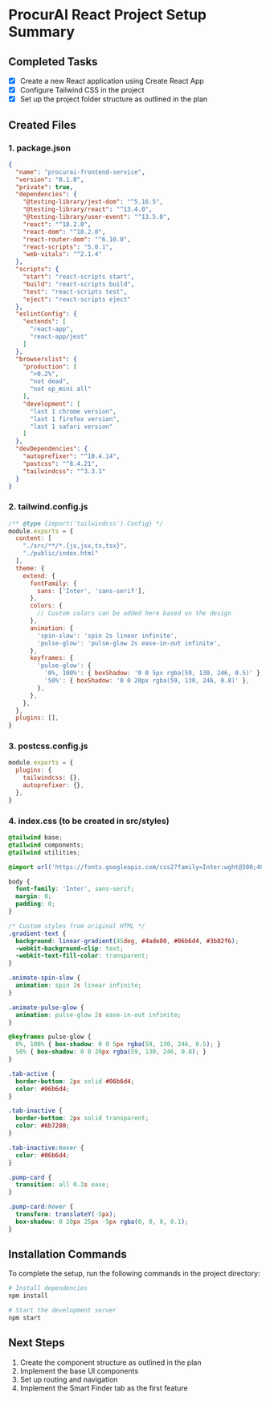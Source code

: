 # ProcurAI React Project Setup Summary

## Completed Tasks

- [x] Create a new React application using Create React App
- [x] Configure Tailwind CSS in the project
- [x] Set up the project folder structure as outlined in the plan

## Created Files

### 1. package.json
```json
{
  "name": "procurai-frontend-service",
  "version": "0.1.0",
  "private": true,
  "dependencies": {
    "@testing-library/jest-dom": "^5.16.5",
    "@testing-library/react": "^13.4.0",
    "@testing-library/user-event": "^13.5.0",
    "react": "^18.2.0",
    "react-dom": "^18.2.0",
    "react-router-dom": "^6.10.0",
    "react-scripts": "5.0.1",
    "web-vitals": "^2.1.4"
  },
  "scripts": {
    "start": "react-scripts start",
    "build": "react-scripts build",
    "test": "react-scripts test",
    "eject": "react-scripts eject"
  },
  "eslintConfig": {
    "extends": [
      "react-app",
      "react-app/jest"
    ]
  },
  "browserslist": {
    "production": [
      ">0.2%",
      "not dead",
      "not op_mini all"
    ],
    "development": [
      "last 1 chrome version",
      "last 1 firefox version",
      "last 1 safari version"
    ]
  },
  "devDependencies": {
    "autoprefixer": "^10.4.14",
    "postcss": "^8.4.21",
    "tailwindcss": "^3.3.1"
  }
}
```

### 2. tailwind.config.js
```javascript
/** @type {import('tailwindcss').Config} */
module.exports = {
  content: [
    "./src/**/*.{js,jsx,ts,tsx}",
    "./public/index.html"
  ],
  theme: {
    extend: {
      fontFamily: {
        sans: ['Inter', 'sans-serif'],
      },
      colors: {
        // Custom colors can be added here based on the design
      },
      animation: {
        'spin-slow': 'spin 2s linear infinite',
        'pulse-glow': 'pulse-glow 2s ease-in-out infinite',
      },
      keyframes: {
        'pulse-glow': {
          '0%, 100%': { boxShadow: '0 0 5px rgba(59, 130, 246, 0.5)' },
          '50%': { boxShadow: '0 0 20px rgba(59, 130, 246, 0.8)' },
        },
      },
    },
  },
  plugins: [],
}
```

### 3. postcss.config.js
```javascript
module.exports = {
  plugins: {
    tailwindcss: {},
    autoprefixer: {},
  },
}
```

### 4. index.css (to be created in src/styles)
```css
@tailwind base;
@tailwind components;
@tailwind utilities;

@import url('https://fonts.googleapis.com/css2?family=Inter:wght@300;400;500;600;700;800&display=swap');

body {
  font-family: 'Inter', sans-serif;
  margin: 0;
  padding: 0;
}

/* Custom styles from original HTML */
.gradient-text { 
  background: linear-gradient(45deg, #4ade80, #06b6d4, #3b82f6); 
  -webkit-background-clip: text; 
  -webkit-text-fill-color: transparent; 
}

.animate-spin-slow { 
  animation: spin 2s linear infinite; 
}

.animate-pulse-glow { 
  animation: pulse-glow 2s ease-in-out infinite; 
}

@keyframes pulse-glow { 
  0%, 100% { box-shadow: 0 0 5px rgba(59, 130, 246, 0.5); } 
  50% { box-shadow: 0 0 20px rgba(59, 130, 246, 0.8); } 
}

.tab-active { 
  border-bottom: 2px solid #06b6d4; 
  color: #06b6d4; 
}

.tab-inactive { 
  border-bottom: 2px solid transparent; 
  color: #6b7280; 
}

.tab-inactive:hover { 
  color: #06b6d4; 
}

.pump-card { 
  transition: all 0.3s ease; 
}

.pump-card:hover { 
  transform: translateY(-5px); 
  box-shadow: 0 20px 25px -5px rgba(0, 0, 0, 0.1); 
}
```

## Installation Commands

To complete the setup, run the following commands in the project directory:

```bash
# Install dependencies
npm install

# Start the development server
npm start
```

## Next Steps

1. Create the component structure as outlined in the plan
2. Implement the base UI components
3. Set up routing and navigation
4. Implement the Smart Finder tab as the first feature